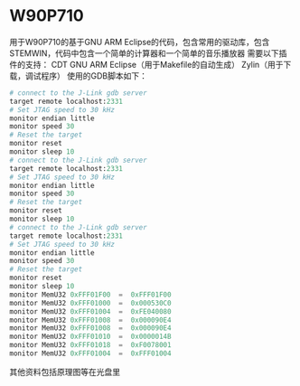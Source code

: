 # W90P710
用于W90P710的基于GNU ARM Eclipse的代码，包含常用的驱动库，包含STEMWIN，代码中包含一个简单的计算器和一个简单的音乐播放器
需要以下插件的支持：
CDT
GNU ARM Eclipse（用于Makefile的自动生成）
Zylin（用于下载，调试程序）
使用的GDB脚本如下：
```Python
# connect to the J-Link gdb server
target remote localhost:2331
# Set JTAG speed to 30 kHz
monitor endian little
monitor speed 30
# Reset the target
monitor reset
monitor sleep 10
# connect to the J-Link gdb server
target remote localhost:2331
# Set JTAG speed to 30 kHz
monitor endian little
monitor speed 30
# Reset the target
monitor reset
monitor sleep 10
# connect to the J-Link gdb server
target remote localhost:2331
# Set JTAG speed to 30 kHz
monitor endian little
monitor speed 30
# Reset the target
monitor reset
monitor sleep 10
monitor MemU32 0xFFF01F00  =  0xFFF01F00
monitor MemU32 0xFFF01000  =  0x000530C0
monitor MemU32 0xFFF01004  =  0xFE040080
monitor MemU32 0xFFF01008  =  0x000090E4
monitor MemU32 0xFFF01008  =  0x000090E4
monitor MemU32 0xFFF01010  =  0x0000014B
monitor MemU32 0xFFF01018  =  0xF0078001
monitor MemU32 0xFFF01004  =  0xFFF01004
```

其他资料包括原理图等在光盘里